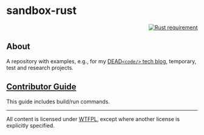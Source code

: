 # sandbox-rust

<p align="right">
  <a href="https://doc.rust-lang.org/1.65.0/">
    <img src="https://img.shields.io/badge/Rust-1.65.0, edition 2021-f74c00.svg?labelColor=black"
        alt="Rust requirement">
  </a>
</p>

## About

A repository with examples,
e.g., for my [DEAD`<code/>` tech blog](https://www.kovalenko.link/blog/tech/),
temporary, test and research projects.

## [Contributor Guide](https://github.com/stIncMale/sandbox-rust/blob/master/contributing.md)

This guide includes build/run commands.

---

All content is licensed under [WTFPL](http://www.wtfpl.net/),
except where another license is explicitly specified.
